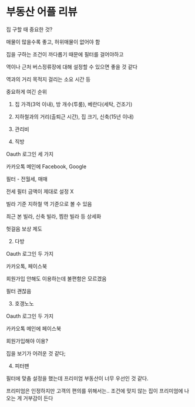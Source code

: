 # 부동산 어플 리뷰

집 구할 때 중요한 것?

매물이 많을수록 좋고, 허위매물이 없어야 함

집을 구하는 조건이 까다롭기 때문에 필터를 걸어야하고

역이나 근처 버스정류장에 대해 설정할 수 있으면 좋을 것 같다

역과의 거리 목적지 걸리는 소요 시간 등

중요하게 여긴 순위

1. 집 가격(3억 이내), 방 개수(투룸), 베란다(세탁, 건조기)
2. 지하철과의 거리(출퇴근 시간), 집 크기, 신축(15년 이내)
3. 관리비



1. 직방

Oauth 로그인 세 가지

카카오톡 메인에 Facebook, Google

필터 - 전월세, 매매

전세 필터 금액이 제대로 설정 X 

빌라 기준 지하철 역 기준으로 볼 수 있음

최근 본 빌라, 신축 빌라, 찜한 빌라 등 상세화

헛걸음 보상 제도 

2. 다방

Oauth 로그인 두 가지

카카오톡, 페이스북

회원가입 안해도 이용하는데 불편함은 모르겠음

필터 괜찮음

3. 호갱노노

Oauth 로그인 두 가지

카카오톡 메인에 페이스북

회원가입해야 이용?

집을 보기가 어려운 것 같다;

4. 피터팬

필터에 맞춤 설정을 했는데 프리미엄 부동산이 너무 우선인 것 같다.

프리미엄은 인정하지만 고객의 편의를 위해서는.. 조건에 맞지 않는 집이 프리미엄에 나오는 게 거부감이 든다

